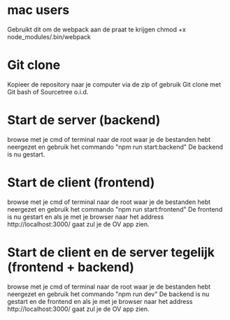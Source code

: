 # mac users 
Gebruikt dit om de webpack aan de praat te krijgen chmod +x node_modules/.bin/webpack

# Git clone
Kopieer de repository naar je computer via de zip of gebruik Git clone met Git bash of Sourcetree o.i.d.

# Start de server (backend)
browse met je cmd of terminal naar de root waar je de bestanden hebt neergezet en gebruik het commando "npm run start:backend"
De backend is nu gestart.

# Start de client (frontend)

browse met je cmd of terminal naar de root waar je de bestanden hebt neergezet en gebruik het commando "npm run start:frontend"
De frontend is nu gestart en als je met je browser naar het address http://localhost:3000/ gaat zul je de OV app zien.

# Start de client en de server tegelijk (frontend + backend)
browse met je cmd of terminal naar de root waar je de bestanden hebt neergezet en gebruik het commando "npm run dev"
De backend is nu gestart en de frontend en als je met je browser naar het address http://localhost:3000/ gaat zul je de OV app zien.
